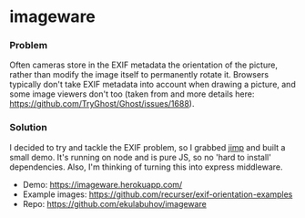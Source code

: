 # imageware
### Problem
Often cameras store in the EXIF metadata the orientation of the picture, rather than modify the image itself to permanently rotate it. Browsers typically don't take EXIF metadata into account when drawing a picture, and some image viewers don't too
(taken from and more details here: https://github.com/TryGhost/Ghost/issues/1688).

### Solution
I decided to try and tackle the EXIF problem, so I grabbed [jimp](https://github.com/oliver-moran/jimp) and built a small demo. It's running on node and is pure JS, so no 'hard to install' dependencies. Also, I'm thinking of turning this into express middleware.

* Demo: https://imageware.herokuapp.com/
* Example images: https://github.com/recurser/exif-orientation-examples
* Repo: https://github.com/ekulabuhov/imageware
